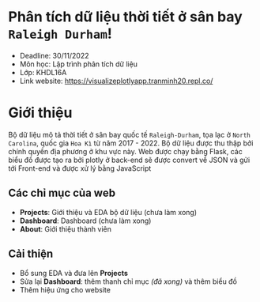 # Phân tích dữ liệu thời tiết ở sân bay `Raleigh Durham`!
- Deadline: 30/11/2022
- Môn học: Lập trình phân tích dữ liệu
- Lớp: KHDL16A
- Link website: https://visualizeplotlyapp.tranminh20.repl.co/
# Giới thiệu

Bộ dữ liệu mô tả thời tiết ở sân bay quốc tế `Raleigh-Durham`, tọa lạc ở `North Carolina`, quốc gia `Hoa Kì` từ năm 2017 - 2022. Bộ dữ liệu được thu thập bởi chính quyền địa phương ở khu vực này. 
Web được chạy bằng Flask, các biểu đồ được tạo ra bởi plotly ở back-end sẽ được convert về JSON và gửi tới Front-end và được xử lý bằng JavaScript

## Các chỉ mục của web
- **Projects**: Giới thiệu và EDA bộ dữ liệu (chưa làm xong)
- **Dashboard**: Dashboard (chưa làm xong)
- **About**: Giới thiệu thành viên
## Cải thiện

- Bổ sung EDA và đưa lên **Projects**
- Sửa lại **Dashboard**: thêm thanh chỉ mục *(đã xong)* và thêm biểu đồ
- Thêm hiệu ứng cho website

